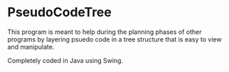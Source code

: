 # PseudoCodeTree

This program is meant to help during the planning phases of other programs by layering psuedo code in a tree structure that is easy to view and manipulate.

Completely coded in Java using Swing.
